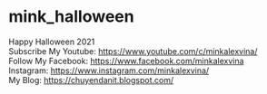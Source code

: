 # mink_halloween
Happy Halloween 2021 <br>
Subscribe My Youtube: https://www.youtube.com/c/minkalexvina/ <br>
Follow My Facebook: https://www.facebook.com/minkalexvina <br>
Instagram: https://www.instagram.com/minkalexvina/ <br>
My Blog: https://chuyendanit.blogspot.com/ <br>
